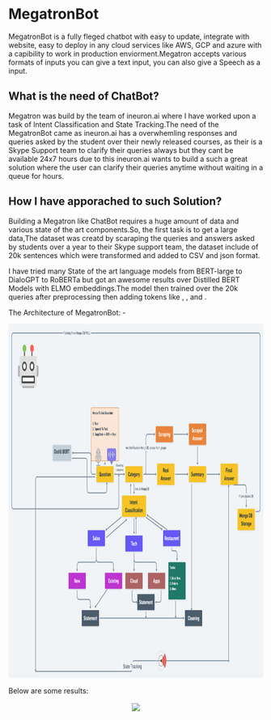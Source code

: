 # MegatronBot

MegatronBot is a fully fleged chatbot with easy to update, integrate with website, easy to deploy in any cloud services like AWS, GCP and azure with a capibility to work in production enviorment.Megatron accepts various formats of inputs you can give a text input, you can also give a Speech as a input.

## What is the need of ChatBot?

Megatron was build by the team of ineuron.ai where I have worked upon a task of Intent Classification and State Tracking.The need of the MegatronBot came as ineuron.ai has a overwhemling responses and queries asked by the student over their newly released courses, as their is a Skype Support team to clarify their queries always but they cant be available 24x7 hours due to this ineuron.ai wants to build a such a great solution where the user can clarify their queries anytime without waiting in a queue for hours.

## How I have apporached to such Solution?

Building a Megatron like ChatBot requires a huge amount of data and various state of the art components.So, the first task is to get a large data,The dataset was creatd by scaraping the queries and answers asked by students over a year to their Skype support team, the dataset include of 20k sentences which were transformed and added to CSV and json format.

I have tried many State of the art language models from BERT-large to DialoGPT to RoBERTa but got an awesome results over Distilled BERT Models with ELMO embeddings.The model then trained over the 20k queries after preprocessing then adding tokens like <SEP>, <START>, <END> and <EOS>.
  
The Architecture of MegatronBot: -

<p align="center">
  <img width="1010" height="700" src="utils/Megatron-ChatBot@2x (1).png">
</p>


Below are some results: 

<p align = "center"><img align = "center" src = "utils/NewGIF.gif" /></p>
